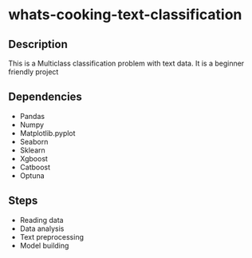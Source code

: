 # whats-cooking-text-classification

## Description
This is a Multiclass classification problem with text data. It is a beginner friendly project

## Dependencies
* Pandas
* Numpy
* Matplotlib.pyplot
* Seaborn
* Sklearn
* Xgboost
* Catboost
* Optuna

## Steps
* Reading data
* Data analysis
* Text preprocessing
* Model building
